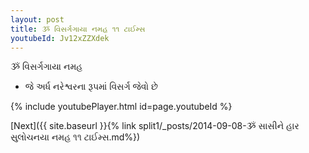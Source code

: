 ```yaml
---
layout: post
title: ૐ વિસર્ગગાયા નમહ ૧૧ ટાઈમ્સ
youtubeId: Jv12xZZXdek
---
```

 
 
 ૐ વિસર્ગગાયા નમહ  
 
 -  જે અર્ધ નરેશ્વરના રૂપમાં વિસર્ગ જેવો છે 
 
  
 
  
 
 
 
 
 
 


{% include youtubePlayer.html id=page.youtubeId %}
 
[Next]({{ site.baseurl }}{% link  split1/_posts/2014-09-08-ૐ સાસીને હાર સુલોચનયા નમહ ૧૧ ટાઈમ્સ.md%})
 
